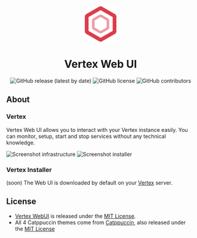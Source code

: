 <p align="center">
    <img height="96" src="https://github.com/vertex-center/vertex-design/raw/main/logos/transparent/vertex_logo_transparent.png" alt="Vertex logo" />
</p>
<h1 align="center">Vertex Web UI</h1>

<p align="center">
<img alt="GitHub release (latest by date)" src="https://img.shields.io/github/v/release/vertex-center/vertex-webui?color=DE3C4B&labelColor=1E212B&style=for-the-badge">
<img alt="GitHub license" src="https://img.shields.io/github/license/vertex-center/vertex-webui?color=DE3C4B&labelColor=1E212B&style=for-the-badge">
<img alt="GitHub contributors" src="https://img.shields.io/github/contributors/vertex-center/vertex-webui?color=DE3C4B&labelColor=1E212B&style=for-the-badge">
</p>

## About

### Vertex

Vertex Web UI allows you to interact with your Vertex instance easily. You can monitor, setup, start and stop services
without any technical knowledge.

<img width="1215" alt="Screenshot infrastructure" src="https://user-images.githubusercontent.com/12123721/221453064-44148375-ced3-4ba6-8932-4db6236bba5f.png">
<img width="1215" alt="Screenshot installer" src="https://user-images.githubusercontent.com/12123721/221453104-206c1082-4a92-4b7e-a853-4cd4ee61b7f8.png">

### Vertex Installer

(soon) The Web UI is downloaded by default on your [Vertex](https://github.com/vertex-center/vertex) server.

## License

* [Vertex WebUI](https://github.com/vertex-center/vertex) is released under the [MIT License](./LICENSE.md).
* All 4 Catppuccin themes come from [Catppuccin](https://github.com/catppuccin/catppuccin), also released under
  the [MIT License](https://github.com/catppuccin/catppuccin/blob/main/LICENSE)
